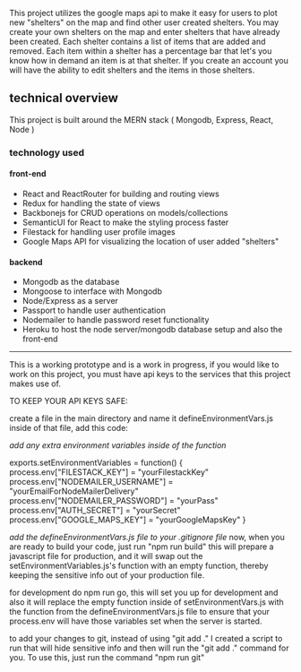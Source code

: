  This project utilizes the google maps api to make it easy for users to plot new "shelters" on the map and find other user created shelters. You may create your own shelters on the map and enter shelters that have already been created. Each shelter contains a list of items that are added and removed. Each item within a shelter has a percentage bar that let's you know how in demand an item is at that shelter. If you create an account you will have the ability to edit shelters and the items in those shelters.
 
## technical overview ##

This project is built around the MERN stack ( Mongodb, Express, React, Node )

### technology used ###

#### front-end ####
* React and ReactRouter for building and routing views
* Redux for handling the state of views
* Backbonejs for CRUD operations on models/collections
* SemanticUI for React to make the styling process faster
* Filestack for handling user profile images 
* Google Maps API for visualizing the location of user added "shelters"

#### backend ####
* Mongodb as the database
* Mongoose to interface with Mongodb
* Node/Express as a server
* Passport to handle user authentication
* Nodemailer to handle password reset functionality 
* Heroku to host the node server/mongodb database setup and also the front-end

******************************************

This is a working prototype and is a work in progress, if you would like to work on this project, you must have api keys to the services that this project makes use of.

TO KEEP YOUR API KEYS SAFE:

create a file in the main directory and name it defineEnvironmentVars.js  inside of that file, add this code:

*add any extra environment variables inside of the function*

exports.setEnvironmentVariables = function() {
	process.env["FILESTACK_KEY"] = "yourFilestackKey"
	process.env["NODEMAILER_USERNAME"] = "yourEmailForNodeMailerDelivery"
	process.env["NODEMAILER_PASSWORD"] = "yourPass"
	process.env["AUTH_SECRET"] = "yourSecret"
	process.env["GOOGLE_MAPS_KEY"] = "yourGoogleMapsKey"
}

*add the defineEnvironmentVars.js file to your .gitignore file*
now, when you are ready to build your code, just run "npm run build" this will prepare a javascript file for production, and it will swap out the setEnvironmentVariables.js's function with an empty function, thereby keeping the sensitive info out of your production file.

for development do npm run go, this will set you up for development and also it will replace the empty function inside of setEnvironmentVars.js with the function from the defineEnvironmentVars.js file to ensure that your process.env will have those variables set when the server is started.

to add your changes to git, instead of using "git add ." I created a script to run that will hide sensitive info and then will run the "git add ." command for you. To use this, just run the command "npm run git"
